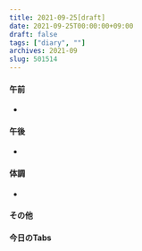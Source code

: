 ```yaml
---
title: 2021-09-25[draft]
date: 2021-09-25T00:00:00+09:00
draft: false
tags: ["diary", ""]
archives: 2021-09
slug: 501514
---
```

#### 午前
- 
#### 午後
- 
#### 体調
- 
#### その他
#### 今日のTabs
